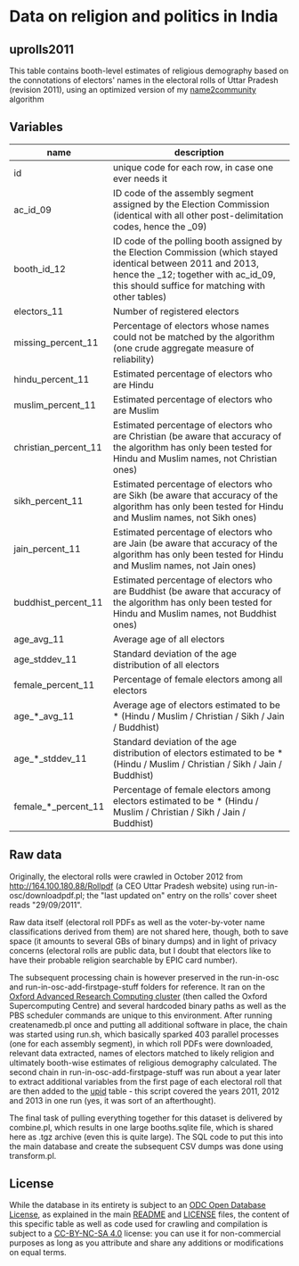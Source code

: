 # Data on religion and politics in India 

## uprolls2011

This table contains booth-level estimates of religious demography based on the connotations of electors' names in the electoral rolls of Uttar Pradesh (revision 2011), using an optimized version of my [name2community](https://github.com/raphael-susewind/name2community) algorithm

## Variables

name | description
--- | ---
id | unique code for each row, in case one ever needs it
ac_id_09 | ID code of the assembly segment assigned by the Election Commission (identical with all other post-delimitation codes, hence the _09)
booth_id_12 | ID code of the polling booth assigned by the Election Commission (which stayed identical between 2011 and 2013, hence the _12; together with ac_id_09, this should suffice for matching with other tables)
electors_11 | Number of registered electors
missing_percent_11 | Percentage of electors whose names could not be matched by the algorithm (one crude aggregate measure of reliability)
hindu_percent_11 | Estimated percentage of electors who are Hindu
muslim_percent_11 | Estimated percentage of electors who are Muslim
christian_percent_11 | Estimated percentage of electors who are Christian (be aware that accuracy of the algorithm has only been tested for Hindu and Muslim names, not Christian ones)
sikh_percent_11 | Estimated percentage of electors who are Sikh (be aware that accuracy of the algorithm has only been tested for Hindu and Muslim names, not Sikh ones)
jain_percent_11 | Estimated percentage of electors who are Jain (be aware that accuracy of the algorithm has only been tested for Hindu and Muslim names, not Jain ones)
buddhist_percent_11 | Estimated percentage of electors who are Buddhist (be aware that accuracy of the algorithm has only been tested for Hindu and Muslim names, not Buddhist ones)
age_avg_11 | Average age of all electors
age_stddev_11 | Standard deviation of the age distribution of all electors
female_percent_11 | Percentage of female electors among all electors
age_*_avg_11 | Average age of electors estimated to be * (Hindu / Muslim / Christian / Sikh / Jain / Buddhist)
age_*_stddev_11 | Standard deviation of the age distribution of electors  estimated to be * (Hindu / Muslim / Christian / Sikh / Jain / Buddhist)
female_*_percent_11 | Percentage of female electors among electors estimated to be * (Hindu / Muslim / Christian / Sikh / Jain / Buddhist)

## Raw data

Originally, the electoral rolls were crawled in October 2012 from http://164.100.180.88/Rollpdf (a CEO Uttar Pradesh website) using run-in-osc/downloadpdf.pl; the "last updated on" entry on the rolls' cover sheet reads "29/09/2011".

Raw data itself (electoral roll PDFs as well as the voter-by-voter name classifications derived from them) are not shared here, though, both to save space (it amounts to several GBs of binary dumps) and in light of privacy concerns (electoral rolls are public data, but I doubt that electors like to have their probable religion searchable by EPIC card number). 

The subsequent processing chain is however preserved in the run-in-osc and run-in-osc-add-firstpage-stuff folders for reference. It ran on the [Oxford Advanced Research Computing cluster](https://www.arc.ox.ac.uk) (then called the Oxford Supercomputing Centre) and several hardcoded binary paths as well as the PBS scheduler commands are unique to this environment. After running createnamedb.pl once and putting all additional software in place, the chain was started using run.sh, which basically sparked 403 parallel processes (one for each assembly segment), in which roll PDFs were downloaded, relevant data extracted, names of electors matched to likely religion and ultimately booth-wise estimates of religious demography calculated. The second chain in run-in-osc-add-firstpage-stuff was run about a year later to extract additional variables from the first page of each electoral roll that are then added to the [upid](https://github.com/raphael-susewind/india-religion-politics/tree/master/upid) table - this script covered the years 2011, 2012 and 2013 in one run (yes, it was sort of an afterthought).

The final task of pulling everything together for this dataset is delivered by combine.pl, which results in one large booths.sqlite file, which is shared here as .tgz archive (even this is quite large). The SQL code to put this into the main database and create the subsequent CSV dumps was done using transform.pl.

## License

While the database in its entirety is subject to an [ODC Open Database License](http://opendatacommons.org/licenses/odbl/), as explained in the main [README](https://github.com/raphael-susewind/india-religion-politics/blob/master/README.md) and [LICENSE](https://github.com/raphael-susewind/india-religion-politics/blob/master/LICENSE.md) files, the content of this specific table as well as code used for crawling and compilation is subject to a [CC-BY-NC-SA 4.0](https://creativecommons.org/licenses/by-nc-sa/4.0/) license: you can use it for non-commercial purposes as long as you attribute and share any additions or modifications on equal terms. 
